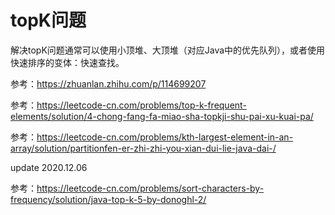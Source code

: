 # topK问题

解决topK问题通常可以使用小顶堆、大顶堆（对应Java中的优先队列），或者使用快速排序的变体：快速查找。

参考：https://zhuanlan.zhihu.com/p/114699207

参考：https://leetcode-cn.com/problems/top-k-frequent-elements/solution/4-chong-fang-fa-miao-sha-topkji-shu-pai-xu-kuai-pa/

参考：https://leetcode-cn.com/problems/kth-largest-element-in-an-array/solution/partitionfen-er-zhi-zhi-you-xian-dui-lie-java-dai-/

update 2020.12.06

参考：https://leetcode-cn.com/problems/sort-characters-by-frequency/solution/java-top-k-5-by-donoghl-2/
